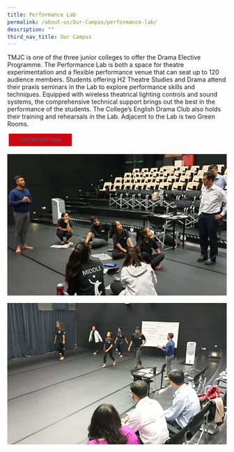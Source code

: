 ```yaml
---
title: Performance Lab
permalink: /about-us/Our-Campus/performance-lab/
description: ""
third_nav_title: Our Campus
---
```

TMJC is one of the three junior colleges to offer the Drama Elective Programme. The Performance Lab is both a space for theatre experimentation and a flexible performance venue that can seat up to 120 audience members. Students offering H2 Theatre Studies and Drama attend their praxis seminars in the Lab to explore performance skills and techniques. Equipped with wireless theatrical lighting controls and sound systems, the comprehensive technical support brings out the best in the performance of the students. The College’s English Drama Club also holds their training and rehearsals in the Lab. Adjacent to the Lab is two Green Rooms.

<a href="https://teliportme.com/view/1833835?utm_medium=android&utm_source=share-panorama">
<img src="/images/click%20here.png"  
     style="width:30%">
	
![](/images/pl1.jpeg)
	
![](/images/pl2.jpeg)
	